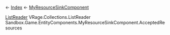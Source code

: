 ← [Index](Api-Index) ← [MyResourceSinkComponent](Sandbox.Game.EntityComponents.MyResourceSinkComponent)

[ListReader<T>](VRage.Collections.ListReader`1) VRage.Collections.ListReader<T> Sandbox.Game.EntityComponents.MyResourceSinkComponent.AcceptedResources